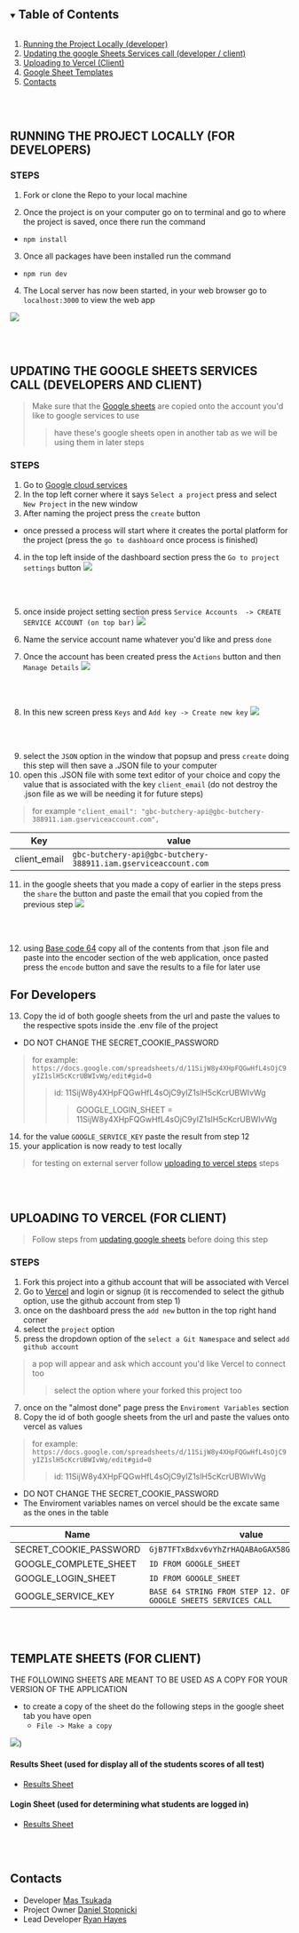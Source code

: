 <details open="open">
  <summary><h2 style="display: inline-block">Table of Contents</h2></summary>
  <ol>
    <li> <a href="#running-the-project-locally-for-developers">Running the Project Locally (developer)</a></li>
    <li><a href="#updating-the-google-sheets-services-call-developers-and-client">Updating the google Sheets Services call (developer / client)</a></li>
    <li><a href="#uploading-to-vercel-for-client">Uploading to Vercel (Client)</a></li>
    <li><a href="#template-sheets-for-client">Google Sheet Templates</a></li>
     <li><a href="#contacts">Contacts</a></li>
   
  </ol>
</details>
<br/>
<br/>

## RUNNING THE PROJECT LOCALLY (FOR DEVELOPERS)

### STEPS ###
  1. Fork or clone the Repo to your local machine
  
  2. Once the project is on your computer go on to terminal and go to where the project is saved, once there run the command
  * ```npm install```    
  
  3. Once all packages have been installed run the command
  * ```npm run dev```
  
  4. The Local server has now been started, in your web browser go to ```localhost:3000``` to view the web app
  
  ![](https://github.com/DDSkunkworks/ButcheryFundamentals/blob/main/readmeassets/openterminal.gif)

<br/>
<br/>


## UPDATING THE GOOGLE SHEETS SERVICES CALL (DEVELOPERS AND CLIENT)
> Make sure that the [Google sheets](#template-sheets-for-client) are copied onto the account you'd like to google services to use
> > have these's google sheets open in another tab as we will be using them in later steps

### STEPS ###
1. Go to [Google cloud services](https://console.cloud.google.com)
2. In the top left corner where it says ```Select a project``` press and select  ```New Project``` in the new window
3. After naming the project press the ```create``` button
 * once pressed a process will start where it creates the portal platform for the project (press the ```go to dashboard``` once process is finished)
4. in the top left inside of the dashboard section press the ```Go to project settings``` button
![](https://github.com/DDSkunkworks/ButcheryFundamentals/blob/main/readmeassets/goToProjectSettings.png)
 
<br/>
<br/>

5. once inside project setting section press ```Service Accounts  -> CREATE SERVICE ACCOUNT (on top bar)``` 
![](https://github.com/DDSkunkworks/ButcheryFundamentals/blob/main/readmeassets/serviceAccount.png)

6. Name the service account name whatever you'd like and press ```done```
7. Once the account has been created press the ```Actions``` button and then ```Manage Details```
![](https://github.com/DDSkunkworks/ButcheryFundamentals/blob/main/readmeassets/manageDetails.png)

<br/>
<br/>

8. In this new screen press ```Keys``` and ```Add key -> Create new key``` 
![](https://github.com/DDSkunkworks/ButcheryFundamentals/blob/main/readmeassets/keys.png)

<br/>
<br/>

9. select the ```JSON``` option in the window that popsup and press ```create``` doing this step will then save a .JSON file to your computer
10. open this .JSON file with some text editor of your choice and copy the value that is associated with the key ```client_email``` (do not destroy the .json file as we will be needing it for future steps)
> for example `"client_email": "gbc-butchery-api@gbc-butchery-388911.iam.gserviceaccount.com",`

| Key        | value           |
| ------------- |-------------  |
| client_email     | `gbc-butchery-api@gbc-butchery-388911.iam.gserviceaccount.com` |

11. in the google sheets that you made a copy of earlier in the steps press the ```share``` the button and paste the email that you copied from the previous step
![](https://github.com/DDSkunkworks/ButcheryFundamentals/blob/main/readmeassets/sharegmail.gif)

<br/>
<br/>

12. using [Base code 64](https://www.base64encode.org/) copy all of the contents from that .json file and paste into the encoder section of the web application, once pasted press the ```encode``` button and save the results to  a file for later use

For Developers 
---
13. Copy the id of both google sheets from the url and paste the values to the respective spots inside the .env file of the project 
* DO NOT CHANGE THE SECRET_COOKIE_PASSWORD
> for example: `https://docs.google.com/spreadsheets/d/11SijW8y4XHpFQGwHfL4sOjC9yIZ1slH5cKcrUBWIvWg/edit#gid=0`
>> id: 11SijW8y4XHpFQGwHfL4sOjC9yIZ1slH5cKcrUBWIvWg
>>> GOOGLE_LOGIN_SHEET = 11SijW8y4XHpFQGwHfL4sOjC9yIZ1slH5cKcrUBWIvWg
14. for the value ```GOOGLE_SERVICE_KEY``` paste the result from step 12
15. your application is now ready to test locally
> for testing on external server follow [uploading to vercel steps](#uploading-to-vercel-for-client) steps

<br/>
<br/>

## UPLOADING TO VERCEL (FOR CLIENT)

> Follow steps from [updating google sheets](#updating-the-google-sheets-services-call-developers-and-client) before doing this step

### STEPS ###
1. Fork this project into a github account that will be associated with Vercel
3. Go to [Vercel](https://vercel.com/) and login or signup (it is reccomended to select the github option, use the github account from step 1)
4. once on the dashboard press the ``add new`` button in the top right hand corner
5. select the ``project`` option
6. press the dropdown option of the ``select a Git Namespace`` and select ``add github account``
>a pop will appear and ask  which account you'd like Vercel to connect too
>>select the option where your forked this project too
7. once on the "almost done" page press the ``Enviroment Variables`` section
8. Copy the id of both google sheets from the url and paste the values onto vercel as values
> for example: `https://docs.google.com/spreadsheets/d/11SijW8y4XHpFQGwHfL4sOjC9yIZ1slH5cKcrUBWIvWg/edit#gid=0`
>> id: 11SijW8y4XHpFQGwHfL4sOjC9yIZ1slH5cKcrUBWIvWg

* DO NOT CHANGE THE SECRET_COOKIE_PASSWORD
* The Enviroment variables names on vercel should be the excate same as the ones in the table 


| Name        | value           |
| ------------- |-------------  |
| SECRET_COOKIE_PASSWORD     | `GjB7TFTxBdxv6vYhZrHAQABAoGAX58GJHTSpfmr0ubZ6m` |
| GOOGLE_COMPLETE_SHEET     | `ID FROM GOOGLE_SHEET` |
| GOOGLE_LOGIN_SHEET     | `ID FROM GOOGLE_SHEET` |
| GOOGLE_SERVICE_KEY     | `BASE 64 STRING FROM STEP 12. OF UPDATING THE GOOGLE SHEETS SERVICES CALL` |
<br/>
<br/>

## TEMPLATE SHEETS (FOR CLIENT)

THE FOLLOWING SHEETS ARE MEANT TO BE USED AS A COPY FOR YOUR VERSION OF THE APPLICATION 
  * to create a copy of the sheet do the following steps in the google sheet tab you have open
    * ```File -> Make a copy```

![](https://github.com/DDSkunkworks/ButcheryFundamentals/blob/main/readmeassets/copysheet.png))

#### Results Sheet  (used for display all of the students scores of all test) #### 
* [Results Sheet](https://docs.google.com/spreadsheets/d/1BEvpO5J6H6vDXG1E_EH8fYfJsqAMZVVJRsSHdE3Mp1o/edit?usp=sharing )

#### Login Sheet  (used for determining what students are logged in) #### 
* [Results Sheet](https://docs.google.com/spreadsheets/d/1BEvpO5J6H6vDXG1E_EH8fYfJsqAMZVVJRsSHdE3Mp1o/edit?usp=sharing )

<br/>
<br/>

## Contacts
* Developer [Mas Tsukada](mailto:tsukada.m@hotmail.com)
* Project Owner [Daniel Stopnicki](mailto:dan@ddskunkworks.com)
* Lead Developer [Ryan Hayes](mailto:hayes.ryan83@gmail.com)
